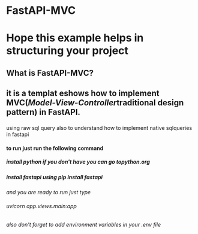 # FastAPI-MVC

<h1>Hope this example helps in structuring your project</h1>

<h2>What is FastAPI-MVC?</h2>

<h2>
<p>it is a templat eshows how to implement MVC(<em>Model-View-Controller</em>traditional design pattern) in FastAPI.</p>

</h2>

<p>using raw sql query also to understand how to implement native sqlqueries in fastapi</>

<h4>to run just run the following command</h4>
<h5>install python if you don't have you can go to<a>python.org</a></h5>
<h5>install fastapi using <em>pip install fastapi</h5>
and you are ready to run 
just type <h6>uvicorn app.views.main:app</h6>
also don't forget to add environment variables in your .env file
